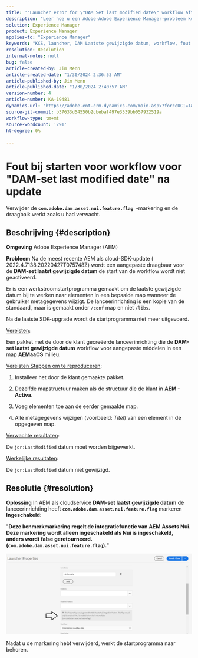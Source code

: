 ```yaml
---
title: '"Launcher error for \"DAM Set last modified date\" workflow after update'
description: "Leer hoe u een Adobe-Adobe Experience Manager-probleem kunt oplossen waarbij een opstartfout optreedt voor de workflow voor \"DAM Laatste gewijzigde datum instellen\" na update."
solution: Experience Manager
product: Experience Manager
applies-to: "Experience Manager"
keywords: "KCS, launcher, DAM Laatste gewijzigde datum, workflow, fout instellen na AEMaaCS-update, AEM, Adobe Experience Manager, geactiveerd, trigger, Troubleshooting, com.adobe.dam.asset.nui.feature.flag"
resolution: Resolution
internal-notes: null
bug: false
article-created-by: Jim Menn
article-created-date: "1/30/2024 2:36:53 AM"
article-published-by: Jim Menn
article-published-date: "1/30/2024 2:40:57 AM"
version-number: 4
article-number: KA-19481
dynamics-url: "https://adobe-ent.crm.dynamics.com/main.aspx?forceUCI=1&pagetype=entityrecord&etn=knowledgearticle&id=2e20a268-18bf-ee11-9079-6045bd006268"
source-git-commit: b37633d54550b2cbebaf497e3539bb057932519a
workflow-type: tm+mt
source-wordcount: '291'
ht-degree: 0%

---
```


# Fout bij starten voor workflow voor &quot;DAM-set last modified date&quot; na update


Verwijder de <b>`com.adobe.dam.asset.nui.feature.flag `</b>-markering en de draagbalk werkt zoals u had verwacht.

## Beschrijving {#description}


<b>Omgeving</b>
Adobe Experience Manager (AEM)

<b>Probleem</b>
Na de meest recente AEM als cloud-SDK-update ( 2022.4.7138.20220427T075748Z) wordt een aangepaste draagbaar voor de <b>DAM-set laatst gewijzigde datum</b> de start van de workflow wordt niet geactiveerd.

Er is een werkstroomstartprogramma gemaakt om de laatste gewijzigde datum bij te werken naar elementen in een bepaalde map wanneer de gebruiker metagegevens wijzigt.
De lanceerinrichting is een kopie van de standaard, maar is gemaakt onder `/conf` map en niet `/libs`.

Na de laatste SDK-upgrade wordt de startprogramma niet meer uitgevoerd.

<u>Vereisten</u>:

Een pakket met de door de klant gecreëerde lanceerinrichting die de <b>DAM-set laatst gewijzigde datum</b> workflow voor aangepaste middelen in een map <b>AEMaaCS</b> milieu.

<u>Vereisten Stappen om te reproduceren</u>:

1. Installeer het door de klant gemaakte pakket.

2. Dezelfde mapstructuur maken als de structuur die de klant in <b>AEM - Activa</b>.

3. Voeg elementen toe aan de eerder gemaakte map.

4. Alle metagegevens wijzigen (voorbeeld: *Titel*) van een element in de opgegeven map.

<u>Verwachte resultaten</u>:

De `jcr:LastModified` datum moet worden bijgewerkt.

<u>Werkelijke resultaten</u>:

De `jcr:LastModified` datum niet gewijzigd.


## Resolutie {#resolution}


<b>Oplossing</b>
In AEM als cloudservice <b>DAM-set laatst gewijzigde datum</b> de lanceerinrichting heeft <b>`com.adobe.dam.asset.nui.feature.flag`</b> markeren <b>Ingeschakeld</b>:

&quot;<b>Deze kenmerkmarkering regelt de integratiefunctie van AEM Assets Nui. Deze markering wordt alleen ingeschakeld als Nui is ingeschakeld, anders wordt false geretourneerd. (`com.adobe.dam.asset.nui.feature.flag`).</b>&quot;

![](assets/f0aaf60a-33d1-ec11-a7b5-00224809ccc2.png)

Nadat u de markering hebt verwijderd, werkt de startprogramma naar behoren.
